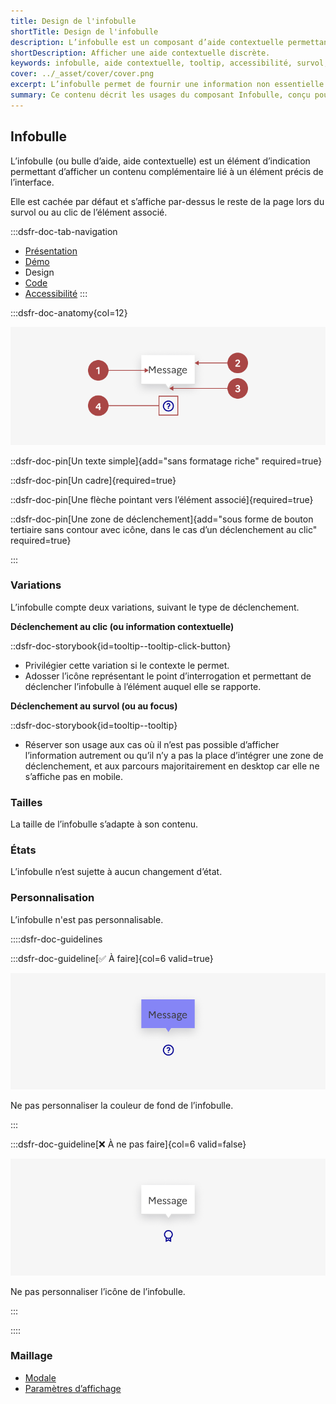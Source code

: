 ```yaml
---
title: Design de l'infobulle
shortTitle: Design de l'infobulle
description: L’infobulle est un composant d’aide contextuelle permettant d’afficher une information complémentaire lors du survol ou du clic sur un élément de l’interface.
shortDescription: Afficher une aide contextuelle discrète.
keywords: infobulle, aide contextuelle, tooltip, accessibilité, survol, interface, UX, design system, indication, contenu complémentaire
cover: ../_asset/cover/cover.png
excerpt: L’infobulle permet de fournir une information non essentielle de manière discrète et temporaire. Elle s’affiche au survol ou au clic et reste limitée en contenu.
summary: Ce contenu décrit les usages du composant Infobulle, conçu pour afficher une information complémentaire lorsqu’elle ne peut être intégrée directement dans la page. Il en précise les cas d’usage, les limites d’affichage sur mobile, et les bonnes pratiques d’écriture et de comportement. L’infobulle doit être concise, sans mise en forme ni interaction, et n’être utilisée que pour des précisions non essentielles. Ce guide s’adresse aux concepteurs d’interfaces souhaitant améliorer la compréhension utilisateur sans alourdir la structure de la page.
---
```


## Infobulle

L’infobulle (ou bulle d’aide, aide contextuelle) est un élément d’indication permettant d’afficher un contenu complémentaire lié à un élément précis de l’interface.

Elle est cachée par défaut et s’affiche par-dessus le reste de la page lors du survol ou au clic de l’élément associé.

:::dsfr-doc-tab-navigation
- [Présentation](../index.md)
- [Démo](../demo/index.md)
- Design
- [Code](../code/index.md)
- [Accessibilité](../accessibility/index.md)
:::

:::dsfr-doc-anatomy{col=12}

![Anatomie de l'infobulle](../_asset/anatomy/anatomy-1.png)

::dsfr-doc-pin[Un texte simple]{add="sans formatage riche" required=true}

::dsfr-doc-pin[Un cadre]{required=true}

::dsfr-doc-pin[Une flèche pointant vers l’élément associé]{required=true}

::dsfr-doc-pin[Une zone de déclenchement]{add="sous forme de bouton tertiaire sans contour avec icône, dans le cas d’un déclenchement au clic" required=true}

:::

### Variations

L’infobulle compte deux variations, suivant le type de déclenchement.

**Déclenchement au clic (ou information contextuelle)**

::dsfr-doc-storybook{id=tooltip--tooltip-click-button}

- Privilégier cette variation si le contexte le permet.
- Adosser l’icône représentant le point d’interrogation et permettant de déclencher l’infobulle à l’élément auquel elle se rapporte.

**Déclenchement au survol (ou au focus)**

::dsfr-doc-storybook{id=tooltip--tooltip}

- Réserver son usage aux cas où il n’est pas possible d’afficher l’information autrement ou qu’il n’y a pas la place d’intégrer une zone de déclenchement, et aux parcours majoritairement en desktop car elle ne s’affiche pas en mobile.

### Tailles

La taille de l’infobulle s’adapte à son contenu.

### États

L’infobulle n’est sujette à aucun changement d’état.

### Personnalisation

L’infobulle n'est pas personnalisable.

::::dsfr-doc-guidelines

:::dsfr-doc-guideline[✅ À faire]{col=6 valid=true}

![À faire](../_asset/custom/dont-1.png)

Ne pas personnaliser la couleur de fond de l’infobulle.

:::

:::dsfr-doc-guideline[❌ À ne pas faire]{col=6 valid=false}

![À ne pas faire](../_asset/custom/dont-2.png)

Ne pas personnaliser l’icône de l’infobulle.

:::

::::

### Maillage

- [Modale](../../../../modal/_part/doc/index.md)
- [Paramètres d’affichage](../../../../display/_part/doc/index.md)